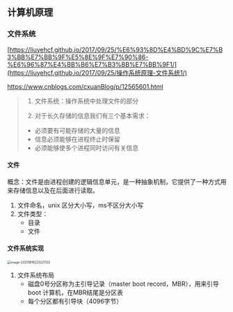 ## 计算机原理

### 文件系统

[https://liuyehcf.github.io/2017/09/25/%E6%93%8D%E4%BD%9C%E7%B3%BB%E7%BB%9F%E5%8E%9F%E7%90%86-%E6%96%87%E4%BB%B6%E7%B3%BB%E7%BB%9F1/](https://liuyehcf.github.io/2017/09/25/操作系统原理-文件系统1/)

https://www.cnblogs.com/cxuanBlog/p/12565601.html 

>1. 文件系统：操作系统中处理文件的部分
>
>2. 对于长久存储的信息我们有三个基本需求：
>
>- 必须要有可能存储的大量的信息
>- 信息必须能够在进程终止时保留
>- 必须能够使多个进程同时访问有关信息



#### 文件

概念：文件是由进程创建的逻辑信息单元，是一种抽象机制，它提供了一种方式用来存储信息以及在后面进行读取。

1. 文件命名，unix 区分大小写，ms不区分大小写
2. 文件类型：
   - 目录
   - 文件



#### 文件系统实现

<img src="/Users/eleme/Library/Application Support/typora-user-images/image-20210816220221133.png" alt="image-20210816220221133" style="zoom:50%;" />

1. 文件系统布局
   - 磁盘0号分区称为主引导记录（master boot record，MBR），用来引导boot 计算机，在MBR结尾是分区表
   - 每个分区都有引导块（4096字节）
